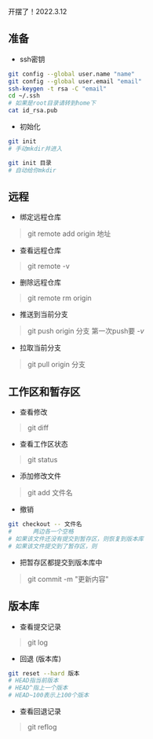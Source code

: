 开摆了！2022.3.12

## 准备

- ssh密钥
```bash
git config --global user.name "name"
git config --global user.email "email"
ssh-keygen -t rsa -C "email"
cd ~/.ssh
# 如果是root目录请转到home下
cat id_rsa.pub
```

- 初始化
```bash
git init
# 手动mkdir并进入

git init 目录
# 自动给你mkdir
```


## 远程

- 绑定远程仓库
> git remote add origin 地址

- 查看远程仓库
> git remote -v

- 删除远程仓库
> git remote rm origin

- 推送到当前分支
> git push origin 分支
> 第一次push要 *-v*

- 拉取当前分支
> git pull origin 分支


## 工作区和暂存区

- 查看修改
> git diff

- 查看工作区状态
> git status

- 添加修改文件
> git add 文件名

- 撤销
```bash
git checkout -- 文件名
#      两边各一个空格
# 如果该文件还没有提交到暂存区，则恢复到版本库
# 如果该文件提交到了暂存区，则
```

- 把暂存区都提交到版本库中
> git commit -m "更新内容"


## 版本库

- 查看提交记录
> git log

- 回退 (版本库)
```bash
git reset --hard 版本
# HEAD指当前版本
# HEAD^指上一个版本
# HEAD~100表示上100个版本
```
- 查看回退记录
> git reflog
